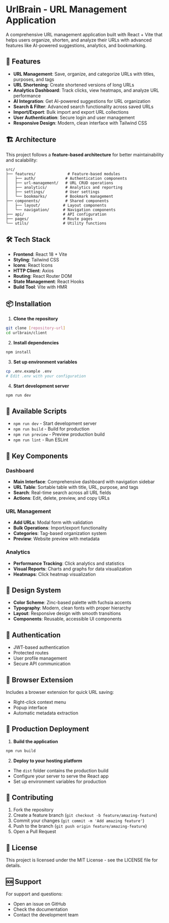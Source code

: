 # UrlBrain - URL Management Application

A comprehensive URL management application built with React + Vite that helps users organize, shorten, and analyze their URLs with advanced features like AI-powered suggestions, analytics, and bookmarking.

## 🚀 Features

- **URL Management**: Save, organize, and categorize URLs with titles, purposes, and tags
- **URL Shortening**: Create shortened versions of long URLs
- **Analytics Dashboard**: Track clicks, view heatmaps, and analyze URL performance
- **AI Integration**: Get AI-powered suggestions for URL organization
- **Search & Filter**: Advanced search functionality across saved URLs
- **Import/Export**: Bulk import and export URL collections
- **User Authentication**: Secure login and user management
- **Responsive Design**: Modern, clean interface with Tailwind CSS

## 🏗️ Architecture

This project follows a **feature-based architecture** for better maintainability and scalability:

```
src/
├── features/              # Feature-based modules
│   ├── auth/             # Authentication components
│   ├── url-management/   # URL CRUD operations
│   ├── analytics/        # Analytics and reporting
│   ├── settings/         # User settings
│   └── bookmarks/        # Bookmark management
├── components/           # Shared components
│   ├── layout/          # Layout components
│   └── navigation/      # Navigation components
├── api/                 # API configuration
├── pages/               # Route pages
└── utils/               # Utility functions
```

## 🛠️ Tech Stack

- **Frontend**: React 18 + Vite
- **Styling**: Tailwind CSS
- **Icons**: React Icons
- **HTTP Client**: Axios
- **Routing**: React Router DOM
- **State Management**: React Hooks
- **Build Tool**: Vite with HMR

## 📦 Installation

1. **Clone the repository**
```bash
git clone [repository-url]
cd urlbrain/client
```

2. **Install dependencies**
```bash
npm install
```

3. **Set up environment variables**
```bash
cp .env.example .env
# Edit .env with your configuration
```

4. **Start development server**
```bash
npm run dev
```

## 🔧 Available Scripts

- `npm run dev` - Start development server
- `npm run build` - Build for production
- `npm run preview` - Preview production build
- `npm run lint` - Run ESLint

## 🌟 Key Components

### Dashboard
- **Main Interface**: Comprehensive dashboard with navigation sidebar
- **URL Table**: Sortable table with title, URL, purpose, and tags
- **Search**: Real-time search across all URL fields
- **Actions**: Edit, delete, preview, and copy URLs

### URL Management
- **Add URLs**: Modal form with validation
- **Bulk Operations**: Import/export functionality
- **Categories**: Tag-based organization system
- **Preview**: Website preview with metadata

### Analytics
- **Performance Tracking**: Click analytics and statistics
- **Visual Reports**: Charts and graphs for data visualization
- **Heatmaps**: Click heatmap visualization

## 🎨 Design System

- **Color Scheme**: Zinc-based palette with fuchsia accents
- **Typography**: Modern, clean fonts with proper hierarchy
- **Layout**: Responsive design with smooth transitions
- **Components**: Reusable, accessible UI components

## 🔐 Authentication

- JWT-based authentication
- Protected routes
- User profile management
- Secure API communication

## 📱 Browser Extension

Includes a browser extension for quick URL saving:
- Right-click context menu
- Popup interface
- Automatic metadata extraction

## 🚀 Production Deployment

1. **Build the application**
```bash
npm run build
```

2. **Deploy to your hosting platform**
- The `dist` folder contains the production build
- Configure your server to serve the React app
- Set up environment variables for production

## 🤝 Contributing

1. Fork the repository
2. Create a feature branch (`git checkout -b feature/amazing-feature`)
3. Commit your changes (`git commit -m 'Add amazing feature'`)
4. Push to the branch (`git push origin feature/amazing-feature`)
5. Open a Pull Request

## 📄 License

This project is licensed under the MIT License - see the LICENSE file for details.

## 🆘 Support

For support and questions:
- Open an issue on GitHub
- Check the documentation
- Contact the development team
